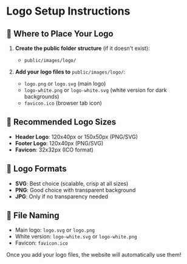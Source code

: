 # Logo Setup Instructions

## 📁 Where to Place Your Logo

1. **Create the public folder structure** (if it doesn't exist):
   - `public/images/logo/`

2. **Add your logo files to** `public/images/logo/`:
   - `logo.png` or `logo.svg` (main logo)
   - `logo-white.png` or `logo-white.svg` (white version for dark backgrounds)
   - `favicon.ico` (browser tab icon)

## 📏 Recommended Logo Sizes

- **Header Logo**: 120x40px or 150x50px (PNG/SVG)
- **Footer Logo**: 120x40px (PNG/SVG) 
- **Favicon**: 32x32px (ICO format)

## 🎨 Logo Formats

- **SVG**: Best choice (scalable, crisp at all sizes)
- **PNG**: Good choice with transparent background
- **JPG**: Only if no transparency needed

## 📝 File Naming

- Main logo: `logo.svg` or `logo.png`
- White version: `logo-white.svg` or `logo-white.png`
- Favicon: `favicon.ico`

Once you add your logo files, the website will automatically use them!